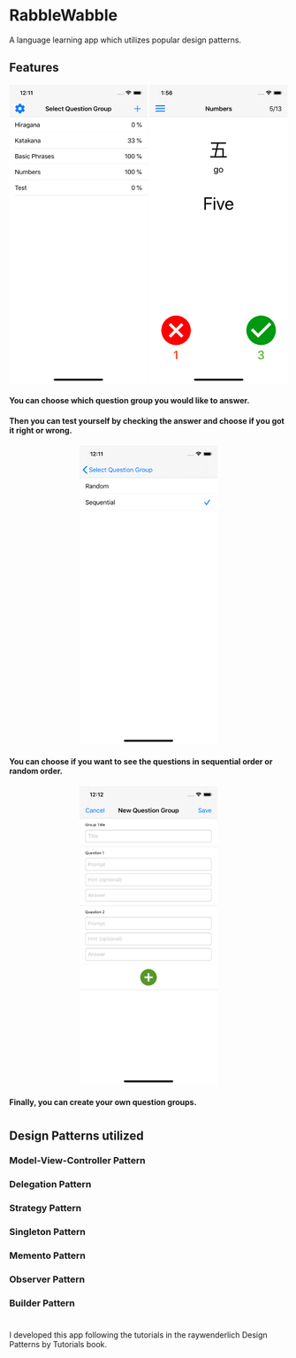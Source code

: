 # RabbleWabble
A language learning app which utilizes popular design patterns.

## Features
<p align="center"><img src="https://raw.githubusercontent.com/MohammedHamdi/RabbleWabble/master/Screenshots/MainView.png?token=AFNB6RDIOYW4W6B5LZXACBK6QHOZA" alt="MainScreen" width="250" height="541">   <img src="https://raw.githubusercontent.com/MohammedHamdi/RabbleWabble/master/Screenshots/QuestionsView.png?token=AFNB6RHSHY6ILLW7NQWG7PK6QHPTS" alt="QuestionsView" width="250" height="541"></p>

#### You can choose which question group you would like to answer.
#### Then you can test yourself by checking the answer and choose if you got it right or wrong.


<p align="center"><img src="https://raw.githubusercontent.com/MohammedHamdi/RabbleWabble/master/Screenshots/AppSettingsView.png?token=AFNB6RHIZ3GXQT2GXABCYIC6QHP3Q" alt="AppSettingsView" width="250" height="541">

#### You can choose if you want to see the questions in sequential order or random order.


<p align="center"><img src="https://raw.githubusercontent.com/MohammedHamdi/RabbleWabble/master/Screenshots/CreateTestView.png?token=AFNB6RDFFUNNYW5Z5L4WJS26QHP3Q" alt="CreateTestView" width="250" height="541">

#### Finally, you can create your own question groups.
#


## Design Patterns utilized

### Model-View-Controller Pattern
### Delegation Pattern
### Strategy Pattern
### Singleton Pattern
### Memento Pattern
### Observer Pattern
### Builder Pattern




#
I developed this app following the tutorials in the raywenderlich Design Patterns by Tutorials book.
